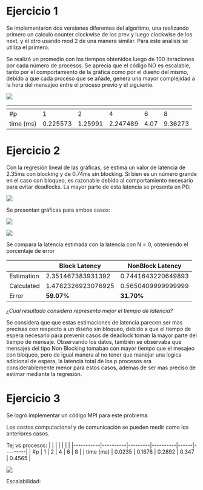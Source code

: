 #    Ejercicio 1

Se implementaron dos versiones diferentes del algoritmo, una realizando primero un calculo counter clockwise de los prev y luego clockwise de los next, y el otro usando mod 2 de una manera similar. Para este analisis se utiliza el primero.

Se realizó un promedio con los tiempos obtenidos luego de 100 iteraciones por cada número de procesos. Se aprecia que el código NO es escalable, tanto por el comportamiento de la gráfica como por el diseño del mismo, debido a que cada proceso que se añade, genera una mayor complejidad a la hora del mensajeo entre el proceso previo y el siguiente.

![](https://i.imgur.com/tcpL8Sv.png)


| <!-- -->  |<!-- -->  |<!-- --> |<!-- -->  | <!-- -->| <!-- -->|
|-----------|----------|---------|----------|------|---------|
| #p        | 1        | 2       | 4        | 6    | 8       |
| time (ms) | 0.225573 | 1.25991 | 2.247489 | 4.07 | 9.36273 |


# Ejercicio 2

Con la regresión lineal de las gráficas, se estima un valor de latencia de 2.35ms con blocking y de 0.74ms sin blocking. Si bien es un número grande en el caso con bloqueo, es razonable debido al comportamiento necesario para evitar deadlocks. La mayor parte de esta latencia se presenta en P0:

![](https://i.imgur.com/Fi8VgwS.jpg)

Se presentan gráficas para ambos casos:

![](https://i.imgur.com/i3u6s9i.png)

![](https://i.imgur.com/NMsh4pn.png)


Se compara la latencia estimada con la latencia con N = 0, obteniendo el porcentaje de error

|  | Block Latency | NonBlock Latency |
| -------- | -------- | -------- |
|  Estimation    | 2.351467383931392     | 0.7441643220649893     |
|  Calculated    | 1.4782326923076925     | 0.5650409999999999     |
|  Error    | **59.07%**     | **31.70%**     |


*¿Cual resultado considera representa mejor el tiempo de latencia?* 

Se considera que que estas estimaciones de latencia parecen ser mas precisas con respecto a un diseño sin bloqueo, debido a que el tiempo de espera necesario para prevenir casos de deadlock toman la mayor parte del tiempo de mensaje. Observando los datos, también se observaba que mensajes del tipo Non Blocking tomaban con mayor tiempo que el mesajeo con bloqueo, pero de igual manera al no tener que manejar una logica adicional de espera, la latencia total de los p procesos era considerablemente menor para estos casos, ademas de ser mas preciso de estimar mediante la regresión.

# Ejercicio 3

Se logró implementar un código MPI para este problema.

Los costos computacional y de comunicación se pueden medir como los anteriores casos.

Tej vs procesos:
| <!-- -->  |<!-- -->  |<!-- --> |<!-- -->  | <!-- -->| <!-- -->|
|-----------|----------|---------|----------|------|---------|
| #p        | 1        | 2       | 4        | 6    | 8       |
| time (ms) | 0.0235 | 0.1678 |  0.2892 | 0.347 | 0.4565 |

![](https://i.imgur.com/XZWvTEd.png)

Escalabilidad: